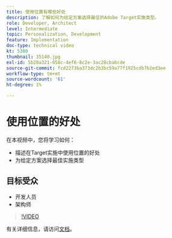 ```yaml
---
title: 使用位置有哪些好处
description: 了解如何为给定方案选择最佳的Adobe Target实施类型。
role: Developer, Architect
level: Intermediate
topic: Personalization, Development
feature: Implementation
doc-type: technical video
kt: 5380
thumbnail: 35140.jpg
exl-id: 5b20a321-058c-4ef6-8c2e-3ac28cba6cde
source-git-commit: fcd2273ba373dc2b3bc59a77f1925cdb7b2ed3ee
workflow-type: tm+mt
source-wordcount: '61'
ht-degree: 1%

---
```


# 使用位置的好处

在本视频中，您将学习如何：

* 描述在Target实施中使用位置的好处
* 为给定方案选择最佳实施类型

## 目标受众

* 开发人员
* 架构师

>[!VIDEO](https://video.tv.adobe.com/v/35140/?quality=12)

有关详细信息，请访问[文档](https://experienceleague.adobe.com/docs/target/using/implement-target/implementing-target.html?lang=zh-Hans)。
